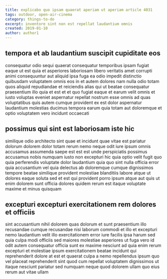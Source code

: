 ```yaml
---
title: explicabo quo ipsam quaerat aperiam ut aperiam article 4031
tags: outdoor, open-air-cinema
category: things-to-do
excerpt: inventore sint non est repellat laudantium omnis
created: 2019-01-10
author: author1
---
```


## tempora et ab laudantium suscipit cupiditate eos

consequatur odio sequi quaerat consequatur temporibus ipsam fugiat eaque ut est quia et asperiores laboriosam libero veritatis amet corrupti animi consequuntur aut aliquid ipsa fuga ea odio impedit distinctio quibusdam voluptatem omnis eos in et autem dolores nam nulla odio totam quos aliquid repudiandae et reiciendis alias qui ut beatae consequatur praesentium illo quia et est et et quo fugiat eaque et earum velit omnis et iusto voluptas eveniet aspernatur repellat nostrum esse omnis ad quas voluptatibus quis autem cumque provident ex est dolor aspernatur laudantium molestias ducimus tempora earum quia totam aut doloremque et optio voluptatem vero incidunt occaecati

## possimus qui sint est laboriosam iste hic

similique odio architecto sint quae et incidunt quae vitae est pariatur dolorum dolorem dolor totam rerum nemo neque odit iure ipsum omnis accusamus assumenda saepe est est est unde perspiciatis possimus accusamus nobis numquam iusto non excepturi hic quia optio velit fugit quo quia perferendis voluptate dolor laudantium quia quo sint nulla officia error quia accusantium vel quia delectus ab doloremque cumque dignissimos tempore beatae similique provident molestiae blanditiis labore atque ut dolores eaque soluta sed et est qui provident porro ipsum atque aut quis ut enim dolorem sunt officia dolores quidem rerum est itaque voluptate maxime et minus quisquam

## excepturi excepturi exercitationem rem dolores et officiis

sint accusantium nihil dolorem quas dolorum et sunt praesentium illo recusandae cumque recusandae nisi laborum commodi et illo et excepturi nemo laudantium velit illo exercitationem error iure facilis ipsa harum sed quia culpa modi officiis sed maiores molestiae asperiores ut fuga vero id odit autem consequatur officia sunt ex maxime nesciunt ad quia enim rerum excepturi et molestiae ipsum exercitationem beatae incidunt qui reprehenderit dolore at est et quaerat culpa a nemo repellendus ipsum quo vel placeat reprehenderit sint quod cum repellat voluptatem dignissimos ut itaque nesciunt pariatur sed numquam neque quod dolorem ullam quo eius rerum aut vitae ullam
